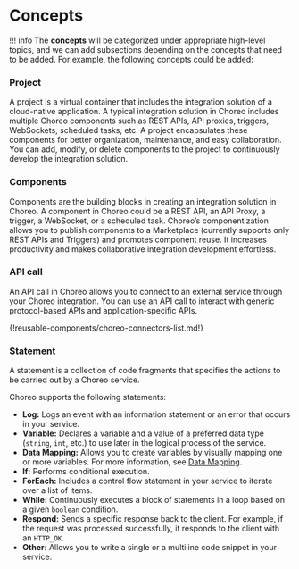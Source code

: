 # Concepts

!!! info
    The **concepts** will be categorized under appropriate high-level topics, and we can add subsections depending on the concepts that need to be added. For example, the following concepts could be added:

### Project
A project is a virtual container that includes the integration solution of a cloud-native application. A typical integration solution in Choreo includes multiple Choreo components such as REST APIs, API proxies, triggers, WebSockets, scheduled tasks, etc. A project encapsulates these components for better organization, maintenance, and easy collaboration. You can add, modify, or delete components to the project to continuously develop the integration solution. 


### Components
Components are the building blocks in creating an integration solution in Choreo.  A component in Choreo could be a REST API, an API Proxy, a trigger, a WebSocket, or a scheduled task. Choreo’s componentization allows you to publish components to a Marketplace (currently supports only REST APIs and Triggers) and promotes component reuse. It increases productivity and makes collaborative integration development effortless.


### API call
An API call in Choreo allows you to connect to an external service through your Choreo integration. You can use an API call to interact with generic protocol-based APIs and application-specific APIs.

{!reusable-components/choreo-connectors-list.md!}

### Statement
A statement is a collection of code fragments that specifies the actions to be carried out by a Choreo service.

Choreo supports the following statements:

 - **Log:** Logs an event with an information statement or an error that occurs in your service.    
 - **Variable:** Declares a variable and a value of a preferred data type (`string`, `int`, etc.) to use later in the logical process of the service.
 - **Data Mapping:** Allows you to create variables by visually mapping one or more variables. For more information, see [Data Mapping](../references/data-mapping.md).
 - **If:** Performs conditional execution. 
 - **ForEach:** Includes a control flow statement in your service to iterate over a list of items.
 - **While:** Continuously executes a block of statements in a loop based on a given `boolean` condition. 
 - **Respond:** Sends a specific response back to the client. For example, if the request was processed successfully, it responds to the client with an `HTTP_OK`.
 - **Other:** Allows you to write a single or a multiline code snippet in your service.
